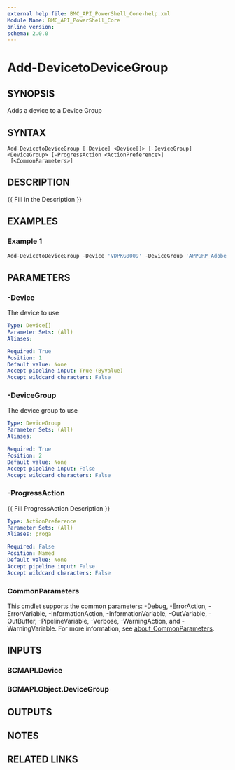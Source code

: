 ```yaml
---
external help file: BMC_API_PowerShell_Core-help.xml
Module Name: BMC_API_PowerShell_Core
online version:
schema: 2.0.0
---
```


# Add-DevicetoDeviceGroup

## SYNOPSIS

Adds a device to a Device Group

## SYNTAX

```text
Add-DevicetoDeviceGroup [-Device] <Device[]> [-DeviceGroup] <DeviceGroup> [-ProgressAction <ActionPreference>]
 [<CommonParameters>]
```

## DESCRIPTION

{{ Fill in the Description }}

## EXAMPLES

### Example 1

```PowerShell
Add-DevicetoDeviceGroup -Device 'VDPKG0009' -DeviceGroup 'APPGRP_Adobe_Reader_CUR'
```

## PARAMETERS

### -Device

The device to use

```yaml
Type: Device[]
Parameter Sets: (All)
Aliases:

Required: True
Position: 1
Default value: None
Accept pipeline input: True (ByValue)
Accept wildcard characters: False
```

### -DeviceGroup

The device group to use

```yaml
Type: DeviceGroup
Parameter Sets: (All)
Aliases:

Required: True
Position: 2
Default value: None
Accept pipeline input: False
Accept wildcard characters: False
```

### -ProgressAction

{{ Fill ProgressAction Description }}

```yaml
Type: ActionPreference
Parameter Sets: (All)
Aliases: proga

Required: False
Position: Named
Default value: None
Accept pipeline input: False
Accept wildcard characters: False
```

### CommonParameters

This cmdlet supports the common parameters: -Debug, -ErrorAction, -ErrorVariable, -InformationAction, -InformationVariable, -OutVariable, -OutBuffer, -PipelineVariable, -Verbose, -WarningAction, and -WarningVariable. For more information, see [about_CommonParameters](http://go.microsoft.com/fwlink/?LinkID=113216).

## INPUTS

### BCMAPI.Device

### BCMAPI.Object.DeviceGroup

## OUTPUTS

## NOTES

## RELATED LINKS
